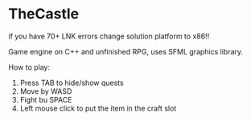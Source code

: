 # TheCastle
if you have 70+ LNK errors change solution platform to x86!!

Game engine on C++ and unfinished RPG, uses SFML graphics library.

 How to play:
 1. Press TAB to hide/show quests
 2. Move by WASD
 3. Fight bu SPACE
 4. Left mouse click to put the item in the craft slot
